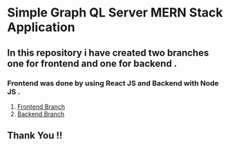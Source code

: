 # Simple Graph QL Server MERN Stack Application

## In this repository i have created two branches one for frontend and one for backend .  

### Frontend was done by using React JS and Backend with Node JS .  

1. [Frontend Branch](https://github.com/viveksharmaui/GraphQL-Server/tree/frontend)
2. [Backend Branch](https://github.com/viveksharmaui/GraphQL-Server/tree/backend)  

## Thank You !!